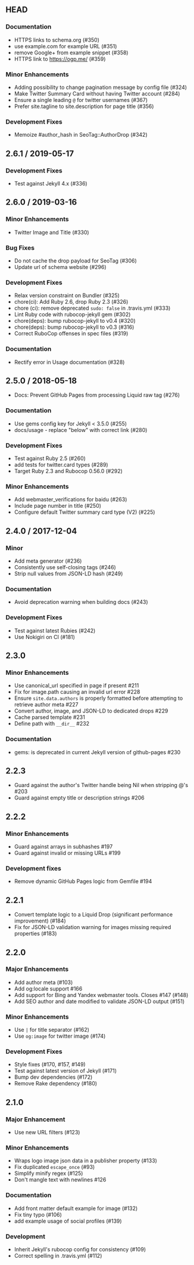## HEAD

### Documentation

  * HTTPS links to schema.org (#350)
  * use example.com for example URL (#351)
  * remove Google+ from example snippet (#358)
  * HTTPS link to https://ogp.me/ (#359)

### Minor Enhancements

  * Adding possibility to change pagination message by config file (#324)
  * Make Twitter Summary Card without having Twitter account (#284)
  * Ensure a single leading `@` for twitter usernames (#367)
  * Prefer site.tagline to site.description for page title (#356)

### Development Fixes

  * Memoize #author_hash in SeoTag::AuthorDrop (#342)

## 2.6.1 / 2019-05-17

### Development Fixes

  * Test against Jekyll 4.x (#336)

## 2.6.0 / 2019-03-16

### Minor Enhancements

  * Twitter Image and Title (#330)

### Bug Fixes

  * Do not cache the drop payload for SeoTag (#306)
  * Update url of schema website (#296)

### Development Fixes

  * Relax version constraint on Bundler (#325)
  * chore(ci): Add Ruby 2.6, drop Ruby 2.3 (#326)
  * chore (ci): remove deprecated `sudo: false` in .travis.yml (#333)
  * Lint Ruby code with rubocop-jekyll gem (#302)
  * chore(deps): bump rubocop-jekyll to v0.4 (#320)
  * chore(deps): bump rubocop-jekyll to v0.3 (#316)
  * Correct RuboCop offenses in spec files (#319)

### Documentation

  * Rectify error in Usage documentation (#328)

## 2.5.0 / 2018-05-18

  * Docs: Prevent GitHub Pages from processing Liquid raw tag (#276)

### Documentation

  * Use gems config key for Jekyll &lt; 3.5.0 (#255)
  * docs/usage - replace &#34;below&#34; with correct link (#280)

### Development Fixes

  * Test against Ruby 2.5 (#260)
  * add tests for twitter.card types (#289)
  * Target Ruby 2.3 and Rubocop 0.56.0 (#292)

### Minor Enhancements

  * Add webmaster_verifications for baidu (#263)
  * Include page number in title (#250)
  * Configure default Twitter summary card type (V2) (#225)

## 2.4.0 / 2017-12-04

### Minor

  * Add meta generator (#236)
  * Consistently use self-closing tags (#246)
  * Strip null values from JSON-LD hash (#249)

### Documentation

  * Avoid deprecation warning when building docs (#243)

### Development Fixes

  * Test against latest Rubies (#242)
  * Use Nokigiri on CI (#181)

## 2.3.0

### Minor Enhancements

  * Use canonical_url specified in page if present #211
  * Fix for image.path causing an invalid url error #228
  * Ensure `site.data.authors` is properly formatted before attempting to retrieve author meta #227
  * Convert author, image, and JSON-LD to dedicated drops #229
  * Cache parsed template #231
  * Define path with `__dir__` #232

### Documentation

  * gems: is deprecated in current Jekyll version of github-pages #230

## 2.2.3

  * Guard against the author's Twitter handle being Nil when stripping @'s #203
  * Guard against empty title or description strings #206

## 2.2.2

### Minor Enhancements

  * Guard against arrays in subhashes #197
  * Guard against invalid or missing URLs #199

### Development fixes

  * Remove dynamic GitHub Pages logic from Gemfile #194

## 2.2.1

  * Convert template logic to a Liquid Drop (significant performance improvement) (#184)
  * Fix for JSON-LD validation warning for images missing required properties (#183)

## 2.2.0

### Major Enhancements

  * Add author meta (#103)
  * Add og:locale support #166
  * Add support for Bing and Yandex webmaster tools. Closes #147 (#148)
  * Add SEO author and date modified to validate JSON-LD output (#151)

### Minor Enhancements

  * Use `|` for title separator (#162)
  * Use `og:image` for twitter image (#174)

### Development Fixes

  * Style fixes (#170, #157, #149)
  * Test against latest version of Jekyll (#171)
  * Bump dev dependencies (#172)
  * Remove Rake dependency (#180)

## 2.1.0

### Major Enhancement

  * Use new URL filters (#123)

### Minor Enhancements

  * Wraps logo image json data in a publisher property (#133)
  * Fix duplicated `escape_once` (#93)
  * Simplify minify regex (#125)
  * Don't mangle text with newlines #126

### Documentation

  * Add front matter default example for image (#132)
  * Fix tiny typo (#106)
  * add example usage of social profiles (#139)

### Development

  * Inherit Jekyll's rubocop config for consistency (#109)
  * Correct spelling in .travis.yml (#112)
